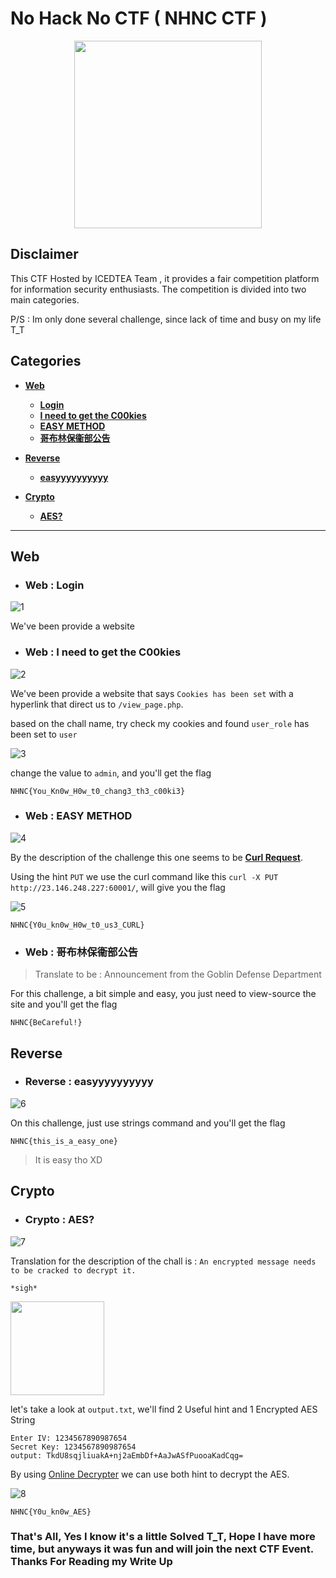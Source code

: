  # No Hack No CTF ( NHNC CTF )

 <p align="center">
    <img src="img/nhnc-logo.jpg" height="300px">
</p>

## Disclaimer 

This CTF Hosted by ICEDTEA Team , it provides a fair competition platform for information security enthusiasts. The competition is divided into two main categories.

P/S : Im only done several challenge, since lack of time and busy on my life T_T

## **Categories**

<!-- Web
Reverse
Crypto -->

- [**Web**](#Web)
    - [**Login**](#web--login)
    - [**I need to get the C00kies**](#web--i-need-to-get-the-c00kies)
    - [**EASY METHOD**](#web--easy-method)
    - [**哥布林保衞部公告**](#web--哥布林保衞部公告)

- [**Reverse**](#Reverse)
    - [**easyyyyyyyyyy**](#reverse--easyyyyyyyyyy)

- [**Crypto**](#Crpyto)
    - [**AES?**](#crptyo--aes)

---------------------------------------------------------------------------

## Web
- ### Web : Login

![1](img/login.PNG)

We've been provide a website 

- ### Web : I need to get the C00kies

![2](img/cookies.PNG)

We've been provide a website that says `Cookies has been set` with a hyperlink that direct us to `/view_page.php`.

based on the chall name, try check my cookies and found `user_role` has been set to `user`

![3](img/cookies-1.PNG)

change the value to `admin`, and you'll get the flag

`NHNC{You_Kn0w_H0w_t0_chang3_th3_c00ki3}`

- ### Web : EASY METHOD

![4](img/easy-method.PNG)

By the description of the challenge this one seems to be [**Curl Request**](https://devhints.io/curl).

Using the hint `PUT` we use the curl command like this `curl -X PUT http://23.146.248.227:60001/`, will give you the flag


![5](img/easy-method-1.PNG)

`NHNC{Y0u_kn0w_H0w_t0_us3_CURL}`

- ### Web : 哥布林保衞部公告
> Translate to be : Announcement from the Goblin Defense Department

For this challenge, a bit simple and easy, you just need to view-source the site and you'll get the flag

`NHNC{BeCareful!}`

## Reverse
- ### Reverse : easyyyyyyyyyy

![6](img/easy.PNG)

On this challenge, just use strings command and you'll get the flag

`NHNC{this_is_a_easy_one}`

> It is easy tho XD

## Crypto
- ### Crypto : AES?

![7](img/aes.PNG)

Translation for the description of the chall is : `An encrypted message needs to be cracked to decrypt it.`

`*sigh*`

<img src="https://i.pinimg.com/originals/24/89/f2/2489f2233a7d2bce55f2be3c6770733b.gif" height="150px">

let's take a look at `output.txt`, we'll find 2 Useful hint and 1 Encrypted AES String

```
Enter IV: 1234567890987654
Secret Key: 1234567890987654
output: TkdU8sqjliuakA+nj2aEmbDf+AaJwASfPuooaKadCqg=
```

By using [Online Decrypter](https://www.devglan.com/online-tools/aes-encryption-decryption) we can use both hint to decrypt the AES.

![8](img/aes-1.PNG)

`NHNC{Y0u_kn0w_AES}`

### That's All, Yes I know it's a little Solved T_T, Hope I have more time, but anyways it was fun and will join the next CTF Event. Thanks For Reading my Write Up
